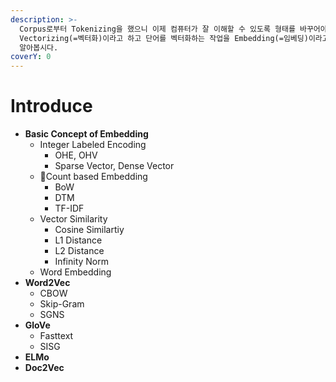 ```yaml
---
description: >-
  Corpus로부터 Tokenizing을 했으니 이제 컴퓨터가 잘 이해할 수 있도록 형태를 바꾸어야 합니다. 이것을
  Vectorizing(=벡터화)이라고 하고 단어를 벡터화하는 작업을 Embedding(=임베딩)이라고 합니다. 임베딩에 대해 자세히
  알아봅시다.
coverY: 0
---
```


# Introduce

* **Basic Concept of Embedding**
  * Integer Labeled Encoding
    * OHE, OHV
    * Sparse Vector, Dense Vector
  * Count based Embedding
    * BoW
    * DTM
    * TF-IDF
  * Vector Similarity
    * Cosine Similartiy
    * L1 Distance
    * L2 Distance
    * Infinity Norm
  * Word Embedding
* **Word2Vec**
  * CBOW
  * Skip-Gram
  * SGNS
* **GloVe**
  * Fasttext
  * SISG
* **ELMo**
* **Doc2Vec**
